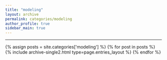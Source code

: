 ```yaml
---
title: "modeling"
layout: archive
permalink: categories/modeling
author_profile: true
sidebar_main: true
---
```


<!-- 공백이 포함되어 있는 카테고리 이름의 경우 site.categories.['a b c'] 이런식으로! -->

***

{% assign posts = site.categories['modeling'] %}
{% for post in posts %} {% include archive-single2.html type=page.entries_layout %} {% endfor %}

